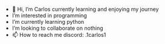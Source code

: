 - 👋 Hi, I’m Carlos currently learning and enjoying my journey
-  I’m interested in programming
-  I’m currently learning python
-  I’m looking to collaborate on nothing
- 📫 How to reach me discord: .1carlos1

